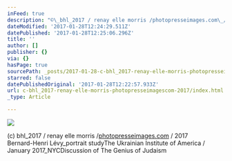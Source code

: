 ```yaml
---
inFeed: true
description: "©\_bhl_2017 / renay elle morris /photopresseimages.com\_/ 2017Bernard-Henri Lévy_portrait studyThe Ukrainian Institute of America / January 2017_NYCDiscussion of The Genius of Judaism\_"
dateModified: '2017-01-28T12:24:29.511Z'
datePublished: '2017-01-28T12:25:06.296Z'
title: ''
author: []
publisher: {}
via: {}
hasPage: true
sourcePath: _posts/2017-01-28-c-bhl_2017-renay-elle-morris-photopresseimagescom-2017.md
starred: false
datePublishedOriginal: '2017-01-28T12:22:57.933Z'
url: c-bhl_2017-renay-elle-morris-photopresseimagescom-2017/index.html
_type: Article

---
```

![](https://the-grid-user-content.s3-us-west-2.amazonaws.com/5f582e36-bc68-404f-b36b-2450002b80c3.jpg)

(c) bhl\_2017 / renay elle morris /[photopresseimages.com][0] / 2017  
Bernard-Henri Lévy\_portrait studyThe Ukrainian Institute of America / January 2017\_NYCDiscussion of The Genius of Judaism 

[0]: http://photopresseimages.com/